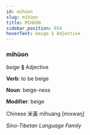 ```yaml
---
id: mihüon
slug: mihüon
title: MİHÜON
sidebar_position: 654
hoverText: beige § Adjective
---
```


### mihüon

*beige* **§** Adjective

**Verb**: to be beige

**Noun**: beige-ness

**Modifier**: beige

Chinese 米黃 mǐhuáng [mixwaŋ]

*Sino-Tibetan Language Family*
